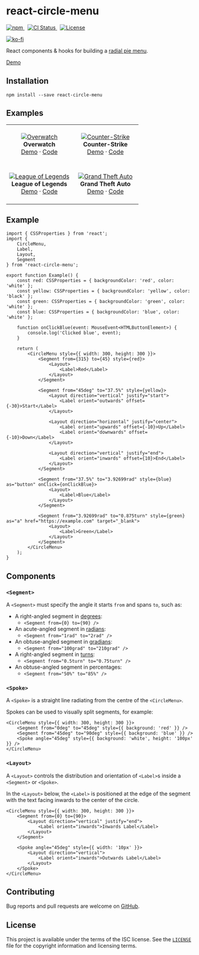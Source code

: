 # react-circle-menu

<p>
    <a href="https://www.npmjs.com/package/react-circle-menu" target="_blank" rel="noreferrer">
      <img alt="npm" src="https://img.shields.io/npm/v/react-circle-menu.svg" />
    </a>&nbsp;
    <a href="https://github.com/michaelbull/react-circle-menu/actions?query=workflow%3Aci" target="_blank" rel="noreferrer">
      <img alt="CI Status" src="https://github.com/michaelbull/react-circle-menu/workflows/ci/badge.svg" />
    </a>&nbsp;
    <a href="https://github.com/michaelbull/react-circle-menu/blob/master/LICENSE" target="_blank" rel="noreferrer">
      <img alt="License" src="https://img.shields.io/github/license/michaelbull/react-circle-menu.svg" />
    </a>
</p>
<p>
  <a href="https://ko-fi.com/R5R0CFMN6" target="_blank" rel="noreferrer">
    <img alt="ko-fi" src="https://ko-fi.com/img/githubbutton_sm.svg" />
  </a>
</p>

React components & hooks for building a [radial pie menu][wikipedia-pie-menu].

[Demo][storybook]

## Installation

```shell
npm install --save react-circle-menu
```

## Examples

<table>
  <tbody>
    <tr>
      <td align="center" width="50%">
        &nbsp;
        <br />
        <a href="https://michaelbull.github.io/react-circle-menu/?path=/story/examples--overwatch-story" target="_blank"><img src="https://github.com/michaelbull/react-circle-menu/assets/3253134/89f5cd2c-71b8-41b0-a19a-8dc63ec149e0" alt="Overwatch" /></a>
        <br />
        <strong>Overwatch</strong>
        <br />
        <a href="https://michaelbull.github.io/react-circle-menu/?path=/story/examples--overwatch-story" target="_blank">Demo</a>
        ·
        <a href="https://github.com/michaelbull/react-circle-menu/blob/master/stories/Examples/Overwatch.stories.tsx" target="_blank">Code</a>
        <br />
        &nbsp;
      </td>
      <td align="center" width="50%">
        &nbsp;
        <br />
        <a href="https://michaelbull.github.io/react-circle-menu/?path=/story/examples--counter-strike-story" target="_blank"><img src="https://github.com/michaelbull/react-circle-menu/assets/3253134/a0dec421-10dd-43e3-b335-b26a00c6f4c2" alt="Counter-Strike" /></a>
        <br />
        <strong>Counter-Strike</strong>
        <br />
        <a href="https://michaelbull.github.io/react-circle-menu/?path=/story/examples--counter-strike-story" target="_blank">Demo</a>
        ·
        <a href="https://github.com/michaelbull/react-circle-menu/blob/master/stories/Examples/CounterStrike.stories.tsx" target="_blank">Code</a>
        <br />
        &nbsp;
      </td>
    </tr>
    <tr>
      <td align="center" width="50%">
        &nbsp;
        <br />
        <a href="https://michaelbull.github.io/react-circle-menu/?path=/story/examples--league-of-legends-story" target="_blank"><img src="https://github.com/michaelbull/react-circle-menu/assets/3253134/27812098-f3ff-446e-a794-1d26144d0cf5" alt="League of Legends" /></a>
        <br />
        <strong>League of Legends</strong>
        <br />
        <a href="https://michaelbull.github.io/react-circle-menu/?path=/story/examples--league-of-legends-story" target="_blank">Demo</a>
        ·
        <a href="https://github.com/michaelbull/react-circle-menu/blob/master/stories/Examples/LeagueOfLegends.stories.tsx" target="_blank">Code</a>
        <br />
        &nbsp;
      </td>
      <td align="center" width="50%">
        &nbsp;
        <br />
        <a href="https://michaelbull.github.io/react-circle-menu/?path=/story/examples--grand-theft-auto-story" target="_blank"><img src="https://github.com/michaelbull/react-circle-menu/assets/3253134/c58c5221-3da6-4edf-b8b0-6d00baad6c6d" alt="Grand Theft Auto" /></a>
        <br />
        <strong>Grand Theft Auto</strong>
        <br />
        <a href="https://michaelbull.github.io/react-circle-menu/?path=/story/examples--grand-theft-auto-story" target="_blank">Demo</a>
        ·
        <a href="https://github.com/michaelbull/react-circle-menu/blob/master/stories/Examples/GrandTheftAuto.stories.tsx" target="_blank">Code</a>
        <br />
        &nbsp;
      </td>
    </tr>
  </tbody>
</table>

## Example

```tsx
import { CSSProperties } from 'react';
import {
    CircleMenu,
    Label,
    Layout,
    Segment
} from 'react-circle-menu';

export function Example() {
    const red: CSSProperties = { backgroundColor: 'red', color: 'white' };
    const yellow: CSSProperties = { backgroundColor: 'yellow', color: 'black' };
    const green: CSSProperties = { backgroundColor: 'green', color: 'white' };
    const blue: CSSProperties = { backgroundColor: 'blue', color: 'white' };

    function onClickBlue(event: MouseEvent<HTMLButtonElement>) {
        console.log('Clicked blue', event);
    }

    return (
        <CircleMenu style={{ width: 300, height: 300 }}>
            <Segment from={315} to={45} style={red}>
                <Layout>
                    <Label>Red</Label>
                </Layout>
            </Segment>

            <Segment from="45deg" to="37.5%" style={yellow}>
                <Layout direction="vertical" justify="start">
                    <Label orient="outwards" offset={-30}>Start</Label>
                </Layout>

                <Layout direction="horizontal" justify="center">
                    <Label orient="upwards" offset={-10}>Up</Label>
                    <Label orient="downwards" offset={-10}>Down</Label>
                </Layout>

                <Layout direction="vertical" justify="end">
                    <Label orient="inwards" offset={10}>End</Label>
                </Layout>
            </Segment>

            <Segment from="37.5%" to="3.92699rad" style={blue} as="button" onClick={onClickBlue}>
                <Layout>
                    <Label>Blue</Label>
                </Layout>
            </Segment>

            <Segment from="3.92699rad" to="0.875turn" style={green} as="a" href="https://example.com" target="_blank">
                <Layout>
                    <Label>Green</Label>
                </Layout>
            </Segment>
        </CircleMenu>
    );
}
```

## Components

### `<Segment>`

A `<Segment>` must specify the angle it starts `from` and spans `to`, such as:

- A right-angled segment in [degrees][degree]:
    - `<Segment from={0} to={90} />`
- An acute-angled segment in [radians][radian]:
    - `<Segment from="1rad" to="2rad" />`
- An obtuse-angled segment in [gradians][gradian]:
    - `<Segment from="100grad" to="210grad" />`
- A right-angled segment in [turns][turn]:
    - `<Segment from="0.5turn" to="0.75turn" />`
- An obtuse-angled segment in percentages:
    - `<Segment from="50%" to="85%" />`

### `<Spoke>`

A `<Spoke>` is a straight line radiating from the centre of the `<CircleMenu>`.

Spokes can be used to visually split segments, for example:

```tsx
<CircleMenu style={{ width: 300, height: 300 }}>
    <Segment from="0deg" to="45deg" style={{ background: 'red' }} />
    <Segment from="45deg" to="90deg" style={{ background: 'blue' }} />
    <Spoke angle="45deg" style={{ background: 'white', height: '100px' }} />
</CircleMenu>
```

### `<Layout>`

A `<Layout>` controls the distribution and orientation of `<Label>`s inside a
`<Segment>` or `<Spoke>`.

In the `<Layout>` below, the `<Label>` is positioned at the edge of the segment
with the text facing inwards to the center of the circle.

```tsx
<CircleMenu style={{ width: 300, height: 300 }}>
    <Segment from={0} to={90}>
        <Layout direction="vertical" justify="end">
            <Label orient="inwards">Inwards Label</Label>
        </Layout>
    </Segment>

    <Spoke angle="45deg" style={{ width: '10px' }}>
        <Layout direction="vertical">
            <Label orient="inwards">Outwards Label</Label>
        </Layout>
    </Spoke>
</CircleMenu>
```

## Contributing

Bug reports and pull requests are welcome on [GitHub][github].

## License

This project is available under the terms of the ISC license. See the
[`LICENSE`](LICENSE) file for the copyright information and licensing terms.

[npm]: https://www.npmjs.com/package/react-circle-menu
[github]: https://github.com/michaelbull/react-circle-menu
[storybook]: https://michaelbull.github.io/react-circle-menu/?path=/story/examples
[wikipedia-pie-menu]: https://en.wikipedia.org/wiki/Pie_menu
[degree]: https://en.wikipedia.org/wiki/Degree_(angle)
[radian]: https://en.wikipedia.org/wiki/Radian
[gradian]: https://en.wikipedia.org/wiki/Gradian
[turn]: https://en.wikipedia.org/wiki/Turn_(angle)
